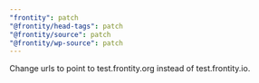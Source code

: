 ```yaml
---
"frontity": patch
"@frontity/head-tags": patch
"@frontity/source": patch
"@frontity/wp-source": patch
---
```


Change urls to point to test.frontity.org instead of test.frontity.io.
